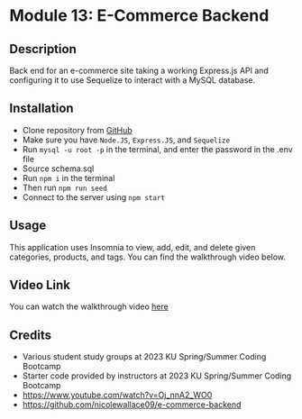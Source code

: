 # Module 13: E-Commerce Backend

## Description
Back end for an e-commerce site taking a working Express.js API and configuring it to use Sequelize to interact with a MySQL database.

## Installation
* Clone repository from [GitHub](https://github.com/BlanchardConnor/module-13-e-commerce-backend)
* Make sure you have `Node.JS`, `Express.JS`, and `Sequelize`
* Run `mysql -u root -p` in the terminal, and enter the password in the .env file
* Source schema.sql
* Run `npm i` in the terminal
* Then run `npm run seed`
* Connect to the server using `npm start`

## Usage
This application uses Insomnia to view, add, edit, and delete given categories, products, and tags. You can find the walkthrough video below.

## Video Link
You can watch the walkthrough video [here](https://youtu.be/SFWTEG-188U)


## Credits
* Various student study groups at 2023 KU Spring/Summer Coding Bootcamp
* Starter code provided by instructors at 2023 KU Spring/Summer Coding Bootcamp
* https://www.youtube.com/watch?v=Oj_nnA2_WO0
* https://github.com/nicolewallace09/e-commerce-backend